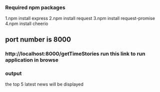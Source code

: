 ### Required npm packages
1.npm install express
2.npm install request
3.npm install request-promise
4.npm install cheerio

## port number is 8000

### http://localhost:8000/getTimeStories run this link to run application in browse

### output
the top 5 latest news will be displayed
